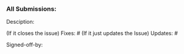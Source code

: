 ### All Submissions:

Desciption:

(If it closes the issue)
Fixes: #
(If it just updates the Issue)
Updates: #

Signed-off-by:
<!--
Thank you for contributing to Redant! 

Contributing Conventions:

1. Include descriptive PR titles with [<component-name>] prepended.
2. Build and test your changes before submitting a PR. 
3. If logging then check the logging.md file in redant_libs/support_libs
4. Remember to check the linting issues beforehand as well to prevent your checks from failing.
5. Sign your commits

By following the community's contribution conventions upfront, the review process will 
be accelerated and your PR merged more quickly.
-->